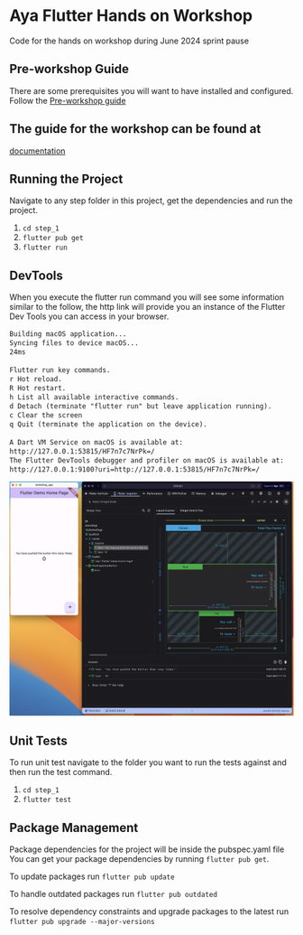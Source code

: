 # Aya Flutter Hands on Workshop

Code for the hands on workshop during June 2024 sprint pause

## Pre-workshop Guide

There are some prerequisites you will want to have installed and configured. Follow the  [Pre-workshop guide](https://ayadev.atlassian.net/wiki/spaces/PAUSE/pages/3495329829)

## The guide for the workshop can be found at

[documentation](https://ayadev.atlassian.net/wiki/spaces/ARCH/pages/3503980758/Flutter+Hands+on+Workshop)

## Running the Project

Navigate to any step folder in this project, get the dependencies and run the project.

1. `cd step_1`
1. `flutter pub get`
1. `flutter run`

## DevTools

When you execute the flutter run command you will see some information similar to the follow, the http link will provide you an instance of the Flutter Dev Tools you can access in your browser.

```Terminal
Building macOS application...                                           
Syncing files to device macOS...                                    24ms

Flutter run key commands.
r Hot reload.
R Hot restart.
h List all available interactive commands.
d Detach (terminate "flutter run" but leave application running).
c Clear the screen
q Quit (terminate the application on the device).

A Dart VM Service on macOS is available at: http://127.0.0.1:53815/HF7n7c7NrPk=/
The Flutter DevTools debugger and profiler on macOS is available at: http://127.0.0.1:9100?uri=http://127.0.0.1:53815/HF7n7c7NrPk=/
```

![DevTools](devtools.png)

## Unit Tests

To run unit test navigate to the folder you want to run the tests against and then run the test command.

1. `cd step_1`
2. `flutter test`

## Package Management

Package dependencies for the project will be inside the pubspec.yaml file
You can get your package dependencies by running `flutter pub get`.

To update packages run `flutter pub update`

To handle outdated packages run `flutter pub outdated`

To resolve dependency constraints and upgrade packages to the latest run
`flutter pub upgrade --major-versions`
